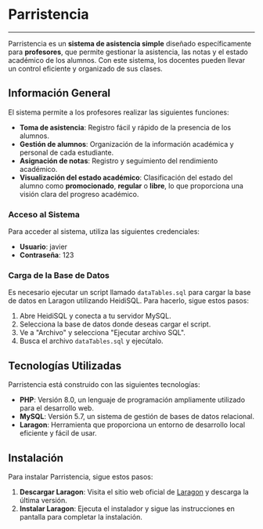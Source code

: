 # Parristencia

***

Parristencia es un **sistema de asistencia simple** diseñado específicamente para **profesores**, que permite gestionar la asistencia, las notas y el estado académico de los alumnos. Con este sistema, los docentes pueden llevar un control eficiente y organizado de sus clases.

## Información General

El sistema permite a los profesores realizar las siguientes funciones:

- **Toma de asistencia**: Registro fácil y rápido de la presencia de los alumnos.
- **Gestión de alumnos**: Organización de la información académica y personal de cada estudiante.
- **Asignación de notas**: Registro y seguimiento del rendimiento académico.
- **Visualización del estado académico**: Clasificación del estado del alumno como **promocionado**, **regular** o **libre**, lo que proporciona una visión clara del progreso académico.

### Acceso al Sistema

Para acceder al sistema, utiliza las siguientes credenciales:

- **Usuario**: javier
- **Contraseña**: 123

### Carga de la Base de Datos

Es necesario ejecutar un script llamado `dataTables.sql` para cargar la base de datos en Laragon utilizando HeidiSQL. Para hacerlo, sigue estos pasos:

1. Abre HeidiSQL y conecta a tu servidor MySQL.
2. Selecciona la base de datos donde deseas cargar el script.
3. Ve a "Archivo" y selecciona "Ejecutar archivo SQL".
4. Busca el archivo `dataTables.sql` y ejecútalo.

## Tecnologías Utilizadas

Parristencia está construido con las siguientes tecnologías:

- **PHP**: Versión 8.0, un lenguaje de programación ampliamente utilizado para el desarrollo web.
- **MySQL**: Versión 5.7, un sistema de gestión de bases de datos relacional.
- **Laragon**: Herramienta que proporciona un entorno de desarrollo local eficiente y fácil de usar.

## Instalación

Para instalar Parristencia, sigue estos pasos:

1. **Descargar Laragon**: Visita el sitio web oficial de [Laragon](https://laragon.org/download/) y descarga la última versión.
2. **Instalar Laragon**: Ejecuta el instalador y sigue las instrucciones en pantalla para completar la instalación.
